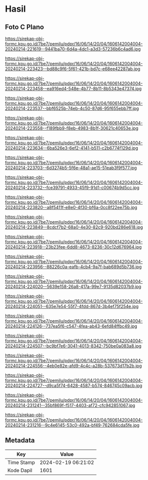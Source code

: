 # Hasil

## Foto C Plano

https://sirekap-obj-formc.kpu.go.id/7be7/pemilu/pdpr/16/06/14/20/04/1606142004004-20240214-221619--9441ba70-6d4a-4dc1-a3d3-57236b6c4ad6.jpg

https://sirekap-obj-formc.kpu.go.id/7be7/pemilu/pdpr/16/06/14/20/04/1606142004004-20240214-223423--bd88c9f6-5f61-421b-bd7c-e68ee42287ab.jpg

https://sirekap-obj-formc.kpu.go.id/7be7/pemilu/pdpr/16/06/14/20/04/1606142004004-20240214-223458--ea916ed4-548e-4b77-8b11-8b5343e47374.jpg

https://sirekap-obj-formc.kpu.go.id/7be7/pemilu/pdpr/16/06/14/20/04/1606142004004-20240214-223537--bbf6525b-74eb-4c50-87d6-95f655ebb7ff.jpg

https://sirekap-obj-formc.kpu.go.id/7be7/pemilu/pdpr/16/06/14/20/04/1606142004004-20240214-223558--f189fbb9-f8eb-4983-8b1f-30621c40653e.jpg

https://sirekap-obj-formc.kpu.go.id/7be7/pemilu/pdpr/16/06/14/20/04/1606142004004-20240214-223634--6ba526e3-6ef2-4141-b511-c2b6774f129d.jpg

https://sirekap-obj-formc.kpu.go.id/7be7/pemilu/pdpr/16/06/14/20/04/1606142004004-20240214-223703--6d3274b5-5f6e-48a1-ae15-51eab3f9f577.jpg

https://sirekap-obj-formc.kpu.go.id/7be7/pemilu/pdpr/16/06/14/20/04/1606142004004-20240214-223732--fce39791-4933-45f9-91d1-c00674b9d5cc.jpg

https://sirekap-obj-formc.kpu.go.id/7be7/pemilu/pdpr/16/06/14/20/04/1606142004004-20240214-223820--a8f5411f-e8e0-4f30-bf6a-0cc8f22ee75b.jpg

https://sirekap-obj-formc.kpu.go.id/7be7/pemilu/pdpr/16/06/14/20/04/1606142004004-20240214-223849--8cdcf7b2-68a0-4e30-82c9-920bd286e618.jpg

https://sirekap-obj-formc.kpu.go.id/7be7/pemilu/pdpr/16/06/14/20/04/1606142004004-20240214-223918--23b23fee-6dd8-4673-8236-30c12d676964.jpg

https://sirekap-obj-formc.kpu.go.id/7be7/pemilu/pdpr/16/06/14/20/04/1606142004004-20240214-223956--88226c0a-eafb-4cb4-9a7f-bab689d5b736.jpg

https://sirekap-obj-formc.kpu.go.id/7be7/pemilu/pdpr/16/06/14/20/04/1606142004004-20240214-224020--5639e158-26a8-417a-99e7-9135d82037b9.jpg

https://sirekap-obj-formc.kpu.go.id/7be7/pemilu/pdpr/16/06/14/20/04/1606142004004-20240214-224051--635e7e54-55f7-4fdd-867d-3b4ef75f254e.jpg

https://sirekap-obj-formc.kpu.go.id/7be7/pemilu/pdpr/16/06/14/20/04/1606142004004-20240214-224126--737ea5f6-c547-4fea-ab43-6efd84ffbc49.jpg

https://sirekap-obj-formc.kpu.go.id/7be7/pemilu/pdpr/16/06/14/20/04/1606142004004-20240214-224507--bc9bf7e6-3041-4013-8342-750be0a083a8.jpg

https://sirekap-obj-formc.kpu.go.id/7be7/pemilu/pdpr/16/06/14/20/04/1606142004004-20240214-224556--4eb0e82e-afd9-4c4c-a28b-537673d17b2b.jpg

https://sirekap-obj-formc.kpu.go.id/7be7/pemilu/pdpr/16/06/14/20/04/1606142004004-20240214-224727--d9ca5f74-6428-4587-b574-846745c09acb.jpg

https://sirekap-obj-formc.kpu.go.id/7be7/pemilu/pdpr/16/06/14/20/04/1606142004004-20240214-231241--35bf869f-f517-4403-af72-cfc942851067.jpg

https://sirekap-obj-formc.kpu.go.id/7be7/pemilu/pdpr/16/06/14/20/04/1606142004004-20240214-231216--9c4e6145-53c0-492a-bf49-762684cda5fe.jpg


## Metadata

| Key        | Value               |
| ---------- | ------------------- |
| Time Stamp | 2024-02-19 06:21:02 |
| Kode Dapil | 1601                |



